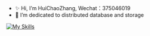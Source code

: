 - ✨ Hi, I’m HuiChaoZhang, Wechat：375046019
- 👀 I’m dedicated to distributed database and storage

[![My Skills](https://skillicons.dev/icons?i=cpp,c,py,go,linux,redis,mysql,nginx,kafka,rocksdb,leveldb&theme=light)](https://skillicons.dev)

<!---
zhuichao001/zhuichao001 is a ✨ special ✨ repository because its `README.md` (this file) appears on your GitHub profile.
You can click the Preview link to take a look at your changes.
--->

